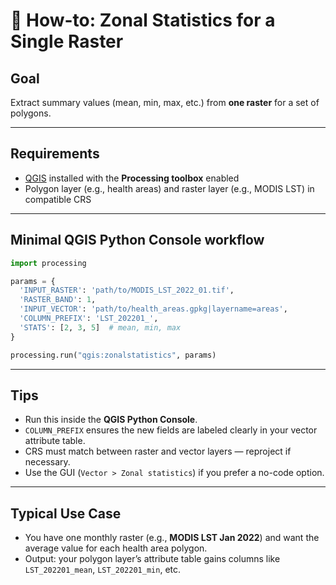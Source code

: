 # 📍 How-to: Zonal Statistics for a Single Raster

## Goal
Extract summary values (mean, min, max, etc.) from **one raster** for a set of polygons.

---

## Requirements
- [QGIS](https://qgis.org/) installed with the **Processing toolbox** enabled  
- Polygon layer (e.g., health areas) and raster layer (e.g., MODIS LST) in compatible CRS  

---

## Minimal QGIS Python Console workflow

```python
import processing

params = {
  'INPUT_RASTER': 'path/to/MODIS_LST_2022_01.tif',
  'RASTER_BAND': 1,
  'INPUT_VECTOR': 'path/to/health_areas.gpkg|layername=areas',
  'COLUMN_PREFIX': 'LST_202201_',
  'STATS': [2, 3, 5]  # mean, min, max
}

processing.run("qgis:zonalstatistics", params)
```

---

## Tips
- Run this inside the **QGIS Python Console**.  
- `COLUMN_PREFIX` ensures the new fields are labeled clearly in your vector attribute table.  
- CRS must match between raster and vector layers — reproject if necessary.  
- Use the GUI (`Vector > Zonal statistics`) if you prefer a no-code option.  

---

## Typical Use Case
- You have one monthly raster (e.g., **MODIS LST Jan 2022**) and want the average value for each health area polygon.  
- Output: your polygon layer’s attribute table gains columns like `LST_202201_mean`, `LST_202201_min`, etc.  
